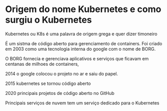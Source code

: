 # Origem do nome Kubernetes e como surgiu o Kubernetes

Kubernetes ou  K8s é uma palavra de origem grega e quer dizer timoneiro

É um sistma de código aberto para gerenciamento de containers. Foi criado em 2003 como uma tecnologia interna do google com o nome de BORG.

O BORG fornecia e gerenciava aplicativos e serviços que ficavam em centanas de milhoes de containers,

2014 o google colocou o projeto no ar e saiu do papel.

2015 kubernetes se tornou código aberto

2020 principais projetos de código aberto no GitHub

Principais serviços de nuvem tem um serviço dedicado para o Kubernetes